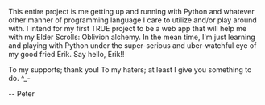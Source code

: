 This entire project is me getting up and running with Python and whatever other
manner of programming language I care to utilize and/or play around with. I
intend for my first TRUE project to be a web app that will help me with my
Elder Scrolls: Oblivion alchemy.  In the mean time, I'm just learning and playing
with Python under the super-serious and uber-watchful eye of my good fried Erik.
Say hello, Erik!!

To my supports; thank you! To my haters; at least I give you something to do. ^_-

-- Peter
